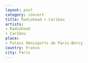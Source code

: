```yaml
---
layout: post
category: concert
title: Radiohead + Caribou
artists: 
- Radiohead
- Caribou
place: 
- Palais Omnisports de Paris-Bercy
country: France
city: Paris
---
```


